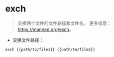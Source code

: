 # exch

> 交换两个文件的文件路径和文件名。
> 更多信息：<https://manned.org/exch>。

- 交换文件路径：

`exch {{path/to/file1}} {{path/to/file2}}`